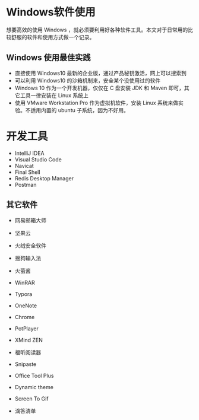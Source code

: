 # Windows软件使用

想要高效的使用 Windows ，就必须要利用好各种软件工具。本文对于日常用的比较舒服的软件和使用方式做一个记录。

## Windows 使用最佳实践

- 直接使用 Windows10 最新的企业版，通过产品秘钥激活，网上可以搜索到
- 可以利用 Windows10 的沙箱机制来，安全某个没使用过的软件
- Windows 10 作为一个开发机器，仅仅在 C 盘安装 JDK 和 Maven 即可，其它工具一律安装在 Linux 系统上
- 使用 VMware Workstation Pro 作为虚拟机软件，安装 Linux 系统来做实验。不适用内置的 ubuntu 子系统，因为不好用。

# 开发工具

- IntelliJ IDEA
- Visual Studio Code
- Navicat
- Final Shell
- Redis Desktop Manager
- Postman

## 其它软件

- 网易邮箱大师

- 坚果云

- 火绒安全软件

- 搜狗输入法

- 火萤酱

- WinRAR

- Typora

- OneNote

- Chrome

- PotPlayer

- XMind ZEN

- 福昕阅读器

- Snipaste

- Office Tool Plus

- Dynamic theme

- Screen To Gif

- 滴答清单

  

